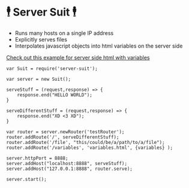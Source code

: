 
# 🕴️ Server Suit 🕴️

* Runs many hosts on a single IP address
* Explicitly serves files
* Interpolates javascript objects into html variables on the server side

[Check out this example for server side html with variables](/example/complex-data)

```
var Suit = require('server-suit');

var server = new Suit();

serveStuff = (request,response) => {
    response.end("HELLO WORLD");
}

serveDifferentStuff = (request,response) => {
    response.end("XD <3 XD");
}

var router = server.newRouter('testRouter');
router.addRoute('/', serveDifferentStuff);
router.addRoute('/file', "this/could/be/a/path/to/a/file");
router.addRoute('/variables', 'variables.html', {variables} );

server.httpPort = 8888;
server.addHost("localhost:8888", serveStuff); 
server.addHost("127.0.0.1:8888", router.serve);

server.start();
```
